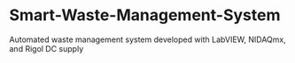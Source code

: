 # Smart-Waste-Management-System
Automated  waste management system developed with LabVIEW, NIDAQmx, and Rigol DC supply

